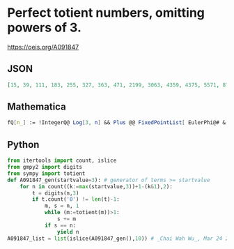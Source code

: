 # Perfect totient numbers, omitting powers of 3\.
https://oeis.org/A091847
## JSON
```JSON
[15, 39, 111, 183, 255, 327, 363, 471, 2199, 3063, 4359, 4375, 5571, 8751, 15723, 36759, 46791, 65535, 140103, 208191, 441027, 4190263, 9056583, 57395631, 172186887, 236923383, 918330183, 3932935775, 4294967295, 4764161215]
```
## Mathematica
```Mathematica
fQ[n_] := !IntegerQ@ Log[3, n] && Plus @@ FixedPointList[ EulerPhi@# &, n] == 2n + 1 (* _Robert G. Wilson v_, Nov 06 2010 *)
```
## Python
```Python
from itertools import count, islice
from gmpy2 import digits
from sympy import totient
def A091847_gen(startvalue=3): # generator of terms >= startvalue
    for n in count((k:=max(startvalue,3))+1-(k&1),2):
        t = digits(n,3)
        if t.count('0') != len(t)-1:
            m, s = n, 1
            while (m:=totient(m))>1:
                s += m
            if s == n:
                yield n
A091847_list = list(islice(A091847_gen(),10)) # _Chai Wah Wu_, Mar 24 2023
```
